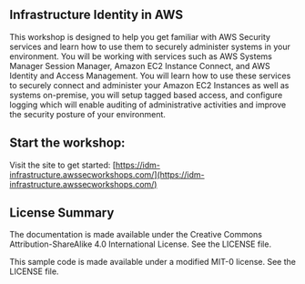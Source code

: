 ## Infrastructure Identity in AWS

This workshop is designed to help you get familiar with AWS Security services and learn how to use them to securely administer systems in your environment. You will be working with services such as AWS Systems Manager Session Manager, Amazon EC2 Instance Connect, and AWS Identity and Access Management. You will learn how to use these services to securely connect and administer your Amazon EC2 Instances as well as systems on-premise, you will setup tagged based access, and configure logging which will enable auditing of administrative activities and improve the security posture of your environment.
## Start the workshop:

Visit the site to get started: [https://idm-infrastructure.awssecworkshops.com/](https://idm-infrastructure.awssecworkshops.com/)

## License Summary

The documentation is made available under the Creative Commons Attribution-ShareAlike 4.0 International License. See the LICENSE file.

This sample code is made available under a modified MIT-0 license. See the LICENSE file.
